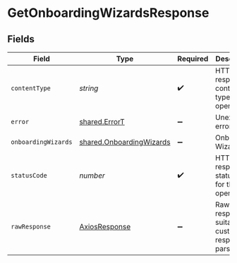 # GetOnboardingWizardsResponse


## Fields

| Field                                                                | Type                                                                 | Required                                                             | Description                                                          |
| -------------------------------------------------------------------- | -------------------------------------------------------------------- | -------------------------------------------------------------------- | -------------------------------------------------------------------- |
| `contentType`                                                        | *string*                                                             | :heavy_check_mark:                                                   | HTTP response content type for this operation                        |
| `error`                                                              | [shared.ErrorT](../../models/shared/errort.md)                       | :heavy_minus_sign:                                                   | Unexpected error                                                     |
| `onboardingWizards`                                                  | [shared.OnboardingWizards](../../models/shared/onboardingwizards.md) | :heavy_minus_sign:                                                   | Onboarding Wizards                                                   |
| `statusCode`                                                         | *number*                                                             | :heavy_check_mark:                                                   | HTTP response status code for this operation                         |
| `rawResponse`                                                        | [AxiosResponse](https://axios-http.com/docs/res_schema)              | :heavy_minus_sign:                                                   | Raw HTTP response; suitable for custom response parsing              |